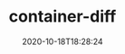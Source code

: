 ---
date: '2020-10-18T18:28:24'
draft: false
metadata:
  description: 'container-diff: Diff your Docker containers'
  homepage: ''
  name: container-diff
  owner:
    github_url: https://github.com/GoogleContainerTools
    login: GoogleContainerTools
    name: null
    url: ''
  url: https://github.com/GoogleContainerTools/container-diff
tags:
- containers
- docker
title: container-diff
type: tool
---